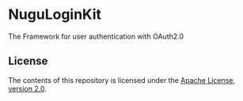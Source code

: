 # NuguLoginKit
The Framework for user authentication with OAuth2.0

## License
The contents of this repository is licensed under the
[Apache License, version 2.0](http://www.apache.org/licenses/LICENSE-2.0).
